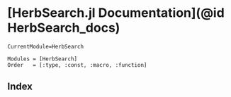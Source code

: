 # [HerbSearch.jl Documentation](@id HerbSearch_docs)

```@meta
CurrentModule=HerbSearch
```

```@autodocs
Modules = [HerbSearch]
Order   = [:type, :const, :macro, :function]
```

## Index

```@index
```
